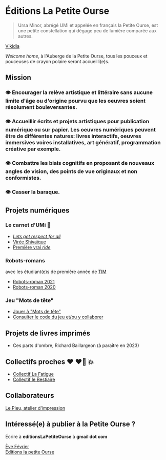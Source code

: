 # Éditions La Petite Ourse

> Ursa Minor, abrégé UMi et appelée en français la Petite Ourse, est une petite constellation qui dégage peu de lumière comparée aux autres. 

  [Vikidia](https://fr.vikidia.org/wiki/Petite_Ourse)

_Welcome home_, à l'Auberge de la Petite Ourse, tous les pouceux et pouceuses de crayon polaire seront accueilli(e)s.

## Mission
### 👁️ Encourager la relève artistique et littéraire sans aucune limite d'âge ou d'origine pourvu que les oeuvres soient résolument bouleversantes.

### 👁️‍ Accueillir écrits et projets artistiques pour publication numérique ou sur papier. Les oeuvres numériques peuvent être de différentes natures: livres interactifs, oeuvres immersives voires installatives, art génératif, programmation créative par exemple.
### 👁️‍ Combattre les biais cognitifs en proposant de nouveaux angles de vision, des points de vue originaux et non conformistes.
### 👁️‍ Casser la baraque.

## Projets numériques
### Le carnet d'UMi 🥷
- [*Lets get respect for all*](letsgetreal.md)
- [Virée Shivaïque](short-expedition-01.md)
- [Première vrai *ride*](first-roadtrip.md)

### Robots-romans 
avec les étudiant(e)s de première année de [TIM](https://timcsf.ca/)
- [Robots-roman 2021](https://evefevrier.github.io/robots-roman/)
- [Robots-roman 2020](https://evefevrier.github.io/robots-roman/2020/)  

### Jeu "Mots de tête"
- [Jouer à "Mots de tête"](https://evefevrier.github.io/wordle/)
- [Consulter le code du jeu et/ou y collaborer](https://github.com/evefevrier/wordle)

## Projets de livres imprimés
- Ces parts d'ombre, Richard Baillargeon (à paraître en 2023) 

## Collectifs proches ❤️ ❤️‍🔥 💥
- [Collectif La Fatigue](https://www.facebook.com/editionslafatigue)
- [Collectif le Bestiaire](https://www.facebook.com/Collectif-Le-Bestiaire-110584058092835)

## Collaborateurs
[Le Pieu, atelier d'impression](https://www.facebook.com/atelierlepieu)

## Intéressé(e) à publier à la Petite Ourse ?
Écrire à __editionsLaPetiteOurse__ à __gmail dot com__    
  
  
[Ève Février](mailto:editionsLaPetiteOurse@gmail.com)  
[Éditions la petite Ourse](https://evefevrier.github.io/editions-la-petite-ourse/)
 
